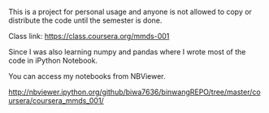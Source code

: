 This is a project for personal usage and anyone is not allowed to copy or distribute the code until the semester is done. 

Class link:
https://class.coursera.org/mmds-001

Since I was also learning numpy and pandas where I wrote most of the code in iPython Notebook. 

You can access my notebooks from NBViewer. 

http://nbviewer.ipython.org/github/biwa7636/binwangREPO/tree/master/coursera/coursera_mmds_001/
